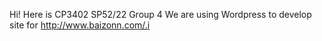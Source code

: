 Hi!
Here is CP3402 SP52/22 Group 4
We are using Wordpress to develop site for http://www.baizonn.com/.i